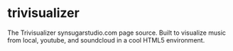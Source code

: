 trivisualizer
=============

The Trivisualizer synsugarstudio.com page source. Built to visualize music from local, youtube, and soundcloud in a cool HTML5 environment.
